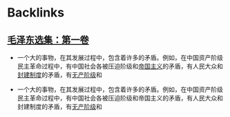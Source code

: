 
# Backlinks
## [毛泽东选集：第一卷](毛泽东选集：第一卷.md)
- 一个大的事物，在其发展过程中，包含着许多的矛盾。例如，在中国资产阶级民主革命过程中，有中国社会各被压迫阶级和[帝国主义](帝国主义.md)的矛盾，有人民大众和[封建制度](封建制度.md)的矛盾，有[无产阶级](无产阶级.md)和

- 一个大的事物，在其发展过程中，包含着许多的矛盾。例如，在中国资产阶级民主革命过程中，有中国社会各被压迫阶级和帝国主义的矛盾，有人民大众和封建制度的矛盾，有[无产阶级](无产阶级.md)和

